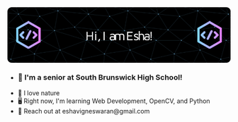 <img src = "github-header-image.png" align = "center">


<ul>
  
  <li><h3>🏫 I'm a senior at South Brunswick High School!</h3></li>
  <li>🌱 I love nature</li>
  <li>🖥️ Right now, I'm learning Web Development, OpenCV, and Python</li>
  <li>📧 Reach out at eshavigneswaran@gmail.com</li>

  
</ul>

